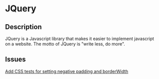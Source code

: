 # JQuery

## Description 

JQuery is a Javascript library that makes it easier to implement javascript on a website. The motto of JQuery is "write less, do more".
 
## Issues
[Add CSS tests for setting negative padding and borderWidth](https://github.com/jquery/jquery/issues/2700)